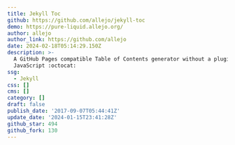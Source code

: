 ```yaml
---
title: Jekyll Toc
github: https://github.com/allejo/jekyll-toc
demo: https://pure-liquid.allejo.org/
author: allejo
author_link: https://github.com/allejo
date: 2024-02-18T05:14:29.150Z
description: >-
  A GitHub Pages compatible Table of Contents generator without a plugin or
  JavaScript :octocat:
ssg:
  - Jekyll
css: []
cms: []
category: []
draft: false
publish_date: '2017-09-07T05:44:41Z'
update_date: '2024-01-15T23:41:28Z'
github_star: 494
github_fork: 130
---
```

